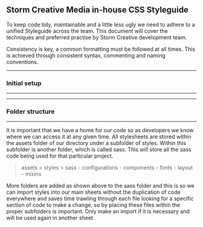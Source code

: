 ## Storm Creative Media in-house CSS Styleguide

To keep code tidy, maintainable and a little less ugly we need to adhere to a unified Styleguide across the team. This document will cover the techniques and preferred practise by Storm Creative development team.

Consistency is key, a common formatting must be followed at all times. This is achieved through consistent syntax, commenting and naming conventions.

---
### Initial setup
---

---
### Folder structure
---

It is important that we have a home for our code so as developers we know where we can access it at any given time. All stylesheets are stored within the assets folder of our directory under a subfolder of styles.  Within this subfolder is another folder, which is called sass. This will store all the sass code being used for that particular project. 

> assets
	> styles
		> sass
			- configurations
			- components
			- fonts
			- layout
			- mixins

More folders are added as shown above to the sass folder and this is so we can import styles into our main sheets without the duplication of code everywhere and saves time trawling through each file looking for a specific section of code to make a change, so by placing these files within the proper subfolders is important. Only make an import if it is necessary and will be used again in another sheet.